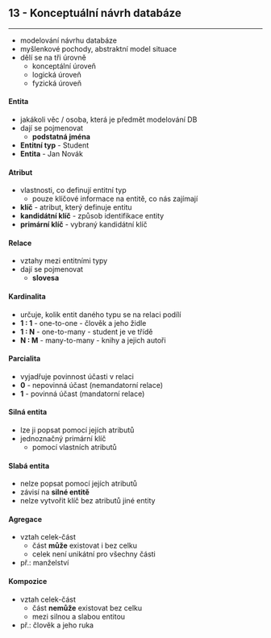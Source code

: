 ## 13 - Konceptuální návrh databáze
----

- modelování návrhu databáze
- myšlenkové pochody, abstraktní model situace
- dělí se na tři úrovně
  - konceptální úroveň
  - logická úroveň
  - fyzická úroveň

#### Entita

- jakákoli věc / osoba, která je předmět modelování DB
- dají se pojmenovat
  - **podstatná jména**
- **Entitní typ** - Student
- **Entita** - Jan Novák

#### Atribut

- vlastnosti, co definují entitní typ
  - pouze klíčové informace na entitě, co nás zajímají
- **klíč** - atribut, který definuje entitu
- **kandidátní klíč** - způsob identifikace entity
- **primární klíč** - vybraný kandidátní klíč

#### Relace

- vztahy mezi entitními typy
- dají se pojmenovat
  - **slovesa**

#### Kardinalita

- určuje, kolik entit daného typu se na relaci podílí
- **1 : 1** - one-to-one - člověk a jeho židle
- **1 : N** - one-to-many - student je ve třídě
- **N : M** - many-to-many - knihy a jejich autoři

#### Parcialita
- vyjadřuje povinnost účasti v relaci
- **0** - nepovinná účast (nemandatorní relace)
- **1** - povinná účast (mandatorní relace)

#### Silná entita
- lze ji popsat pomocí jejích atributů
- jednoznačný primární klíč
  - pomocí vlastních atributů

#### Slabá entita
- nelze popsat pomocí jejích atributů
- závisí na **silné entitě**
- nelze vytvořit klíč bez atributů jiné entity

#### Agregace

- vztah celek-část
  - část **může** existovat i bez celku
  - celek není unikátní pro všechny části
- př.: manželství

#### Kompozice

- vztah celek-část
  - část **nemůže** existovat bez celku
  - mezi silnou a slabou entitou
- př.: člověk a jeho ruka
